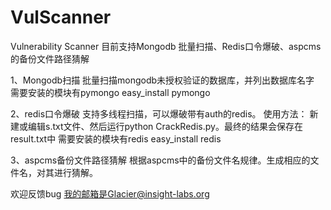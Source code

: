 # VulScanner
Vulnerability Scanner
目前支持Mongodb 批量扫描、Redis口令爆破、aspcms的备份文件路径猜解

1、Mongodb扫描
批量扫描mongodb未授权验证的数据库，并列出数据库名字
需要安装的模块有pymongo 
easy_install pymongo

2、redis口令爆破
支持多线程扫描，可以爆破带有auth的redis。
使用方法：
新建或编辑s.txt文件、然后运行python CrackRedis.py。最终的结果会保存在result.txt中
需要安装的模块有redis
easy_install redis

3、aspcms备份文件路径猜解
根据aspcms中的备份文件名规律。生成相应的文件名，对其进行猜解。


欢迎反馈bug
我的邮箱是Glacier@insight-labs.org